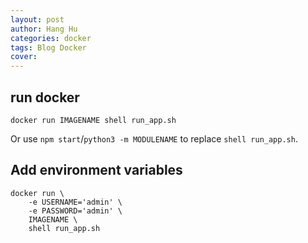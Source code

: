 ```yaml
---
layout: post
author: Hang Hu
categories: docker
tags: Blog Docker 
cover: 
---
```

## run docker

```
docker run IMAGENAME shell run_app.sh
```


Or use `npm start`/`python3 -m MODULENAME` to replace `shell run_app.sh`.


## Add environment variables


```
docker run \
    -e USERNAME='admin' \
    -e PASSWORD='admin' \
    IMAGENAME \
    shell run_app.sh
```
